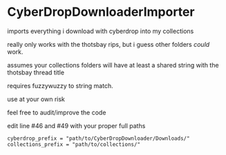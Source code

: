 # CyberDropDownloaderImporter
imports everything i download with cyberdrop into my collections

really only works with the thotsbay rips, but i guess other folders *could* work.

assumes your collections folders will have at least a shared string with the thotsbay thread title

requires fuzzywuzzy to string match.

use at your own risk

feel free to audit/improve the code


edit line #46 and #49 with your proper full paths

    cyberdrop_prefix = "path/to/CyberDropDownloader/Downloads/"
    collections_prefix = "path/to/collections/"
